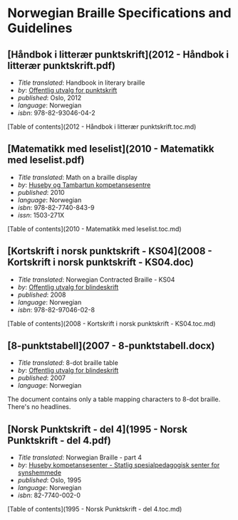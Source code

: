 Norwegian Braille Specifications and Guidelines
===============================================

[Håndbok i litterær punktskrift](2012 - Håndbok i litterær punktskrift.pdf)
---------------------------------------------------------------------------

 * _Title translated_: Handbook in literary braille
 * _by_: [Offentlig utvalg for punktskrift](http://www.punktskriftutvalget.no/)
 * _published_: Oslo, 2012
 * _language_: Norwegian
 * _isbn_: 978-82-93046-04-2

[Table of contents](2012 - Håndbok i litterær punktskrift.toc.md)

[Matematikk med leselist](2010 - Matematikk med leselist.pdf)
-------------------------------------------------------------

 * _Title translated_: Math on a braille display
 * _by_: [Huseby og Tambartun kompetansesentre](http://www.statped.no/Spraksider/In-English/)
 * _published_: 2010
 * _language_: Norwegian
 * _isbn_: 978-82-7740-843-9
 * _issn_: 1503-271X

[Table of contents](2010 - Matematikk med leselist.toc.md)

[Kortskrift i norsk punktskrift - KS04](2008 - Kortskrift i norsk punktskrift - KS04.doc)
-----------------------------------------------------------------------------------------

 * _Title translated_: Norwegian Contracted Braille - KS04
 * _by_: [Offentlig utvalg for blindeskrift](http://www.punktskriftutvalget.no/)
 * _published_: 2008
 * _language_: Norwegian
 * _isbn_: 978-82-97046-02-8
 
[Table of contents](2008 - Kortskrift i norsk punktskrift - KS04.toc.md)

[8-punktstabell](2007 - 8-punktstabell.docx)
--------------------------------------------

 * _Title translated_: 8-dot braille table
 * _by_: [Offentlig utvalg for blindeskrift](http://www.punktskriftutvalget.no/)
 * _published_: 2007
 * _language_: Norwegian

The document contains only a table mapping characters to 8-dot braille.
There's no headlines.

[Norsk Punktskrift - del 4](1995 - Norsk Punktskrift - del 4.pdf)
-----------------------------------------------------------------

 * _Title translated_: Norwegian Braille - part 4
 * _by_: [Huseby kompetansesenter - Statlig spesialpedagogisk senter for synshemmede](http://www.statped.no/Spraksider/In-English/)
 * _published_: Oslo, 1995
 * _language_: Norwegian
 * _isbn_: 82-7740-002-0

[Table of contents](1995 - Norsk Punktskrift - del 4.toc.md)
